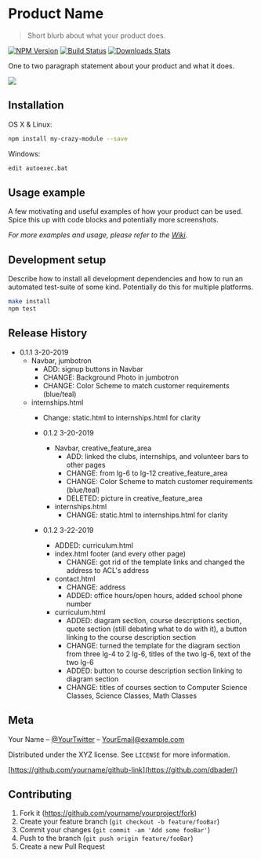 # Product Name
> Short blurb about what your product does.

[![NPM Version][npm-image]][npm-url]
[![Build Status][travis-image]][travis-url]
[![Downloads Stats][npm-downloads]][npm-url]

One to two paragraph statement about your product and what it does.

![](header.png)

## Installation

OS X & Linux:

```sh
npm install my-crazy-module --save
```

Windows:

```sh
edit autoexec.bat
```

## Usage example

A few motivating and useful examples of how your product can be used. Spice this up with code blocks and potentially more screenshots.

_For more examples and usage, please refer to the [Wiki][wiki]._

## Development setup

Describe how to install all development dependencies and how to run an automated test-suite of some kind. Potentially do this for multiple platforms.

```sh
make install
npm test
```

## Release History

* 0.1.1 3-20-2019
    * Navbar, jumbotron
      * ADD: signup buttons in Navbar
      * CHANGE:  Background Photo in jumbotron
      * CHANGE: Color Scheme to match customer requirements (blue/teal)
    * internships.html
      * Change: static.html to internships.html for clarity

      * 0.1.2 3-20-2019
          * Navbar, creative_feature_area
            * ADD: linked the clubs, internships, and volunteer bars to other pages
            * CHANGE:  from lg-6 to lg-12 creative_feature_area
            * CHANGE: Color Scheme to match customer requirements (blue/teal)
            * DELETED: picture in creative_feature_area
          * internships.html
            * CHANGE: static.html to internships.html for clarity

      * 0.1.2 3-22-2019
        * ADDED: curriculum.html
        * index.html footer (and every other page)
          * CHANGE: got rid of the template links and changed the address to ACL's address
        * contact.html
          * CHANGE: address
          * ADDED: office hours/open hours, added school phone number
        * curriculum.html
          * ADDED: diagram section, course descriptions section, quote section (still debating what to do with it), a button linking to the course description section
          * CHANGE: turned the template for the diagram section from three lg-4 to 2 lg-6, titles of the two lg-6, text of the two lg-6
          * ADDED: button to course description section linking to diagram section
          * CHANGE: titles of courses section to Computer Science Classes, Science Classes, Math Classes







## Meta

Your Name – [@YourTwitter](https://twitter.com/dbader_org) – YourEmail@example.com

Distributed under the XYZ license. See ``LICENSE`` for more information.

[https://github.com/yourname/github-link](https://github.com/dbader/)

## Contributing

1. Fork it (<https://github.com/yourname/yourproject/fork>)
2. Create your feature branch (`git checkout -b feature/fooBar`)
3. Commit your changes (`git commit -am 'Add some fooBar'`)
4. Push to the branch (`git push origin feature/fooBar`)
5. Create a new Pull Request

<!-- Markdown link & img dfn's -->
[npm-image]: https://img.shields.io/npm/v/datadog-metrics.svg?style=flat-square
[npm-url]: https://npmjs.org/package/datadog-metrics
[npm-downloads]: https://img.shields.io/npm/dm/datadog-metrics.svg?style=flat-square
[travis-image]: https://img.shields.io/travis/dbader/node-datadog-metrics/master.svg?style=flat-square
[travis-url]: https://travis-ci.org/dbader/node-datadog-metrics
[wiki]: https://github.com/yourname/yourproject/wiki
